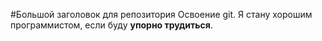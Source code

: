 #Большой заголовок для репозитория
Освоение git. Я стану хорошим программистом, если буду **упорно трудиться**. 
